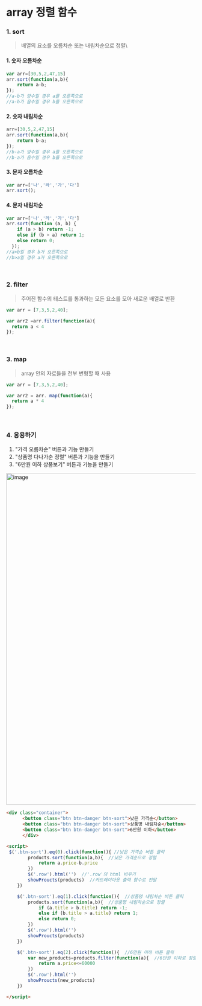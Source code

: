 # array 정렬 함수

### 1. sort
>배열의 요소를 오름차순 또는 내림차순으로 정렬\
#### 1. 숫자 오름차순
```js
var arr=[30,5,2,47,15]
arr.sort(function(a,b){
    return a-b;
});
//a-b가 양수일 경우 a를 오른쪽으로
//a-b가 음수일 경우 b를 오른쪽으로
```
#### 2. 숫자 내림차순
```js
arr=[30,5,2,47,15]
arr.sort(function(a,b){
    return b-a;
});
//b-a가 양수일 경우 a를 오른쪽으로
//b-a가 음수일 경우 b를 오른쪽으로
```
#### 3. 문자 오름차순
```js
var arr=['나','라','가','다']
arr.sort();
```
#### 4. 문자 내림차순
```js
var arr=['나','라','가','다']
arr.sort(function (a, b) {
    if (a > b) return -1;
    else if (b > a) return 1;
    else return 0;
  });
//a>b일 경우 b가 오른쪽으로
//b>a일 경우 a가 오른쪽으로
```
<br>

### 2. filter
> 주어진 함수의 테스트를 통과하는 모든 요소를 모아 새로운 배열로 반환
```js
var arr = [7,3,5,2,40];

var arr2 =arr.filter(function(a){
  return a < 4
}); 
```
<br>

### 3. map
>array 안의 자료들을 전부 변형할 때 사용
```js
var arr = [7,3,5,2,40];

var arr2 = arr. map(function(a){
  return a * 4
}); 
```
<br>

### 4. 응용하기
1. "가격 오름차순" 버튼과 기능 만들기
2. "상품명 다나가순 정렬" 버튼과 기능을 만들기
3. "6만원 이하 상품보기" 버튼과 기능을 만들기

<img width="879" alt="image" src="https://user-images.githubusercontent.com/92261242/195321067-a3b3593a-2ea9-4c55-93a5-b606958b7988.png">

```html
<div class="container">
      <button class="btn btn-danger btn-sort">낮은 가격순</button>
      <button class="btn btn-danger btn-sort">상품명 내림차순</button>
      <button class="btn btn-danger btn-sort">6만원 이하</button>
      </div>

<script>
 $('.btn-sort').eq(0).click(function(){ //낮은 가격순 버튼 클릭
        products.sort(function(a,b){  //낮은 가격순으로 정렬
            return a.price-b.price
        })
        $('.row').html('')  //'.row'의 html 비우기
        showProucts(products)  //카드레이아웃 출력 함수로 전달
    })

    $('.btn-sort').eq(1).click(function(){  //상품명 내림차순 버튼 클릭
        products.sort(function(a,b){  //상품명 내림차순으로 정렬
            if (a.title > b.title) return -1;
            else if (b.title > a.title) return 1;
            else return 0;
        })
        $('.row').html('')
        showProucts(products)
    })

    $('.btn-sort').eq(2).click(function(){  //6만원 이하 버튼 클릭
        var new_products=products.filter(function(a){  //6만원 이하로 정렬
            return a.price<=60000
        })
        $('.row').html('')
        showProucts(new_products)
    })

</script>
```
